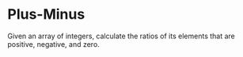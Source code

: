 # Plus-Minus
Given an array of integers, calculate the ratios of its elements that are positive, negative, and zero.
